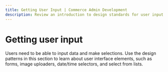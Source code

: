 ```yaml
---
title: Getting User Input | Commerce Admin Development
description: Review an introduction to design standards for user input in the Adobe Commerce and Magento Open Source Admin application.
---
```


# Getting user input

Users need to be able to input data and make selections. Use the design patterns in this section to learn about user interface elements, such as forms, image uploaders, date/time selectors, and select from lists.
